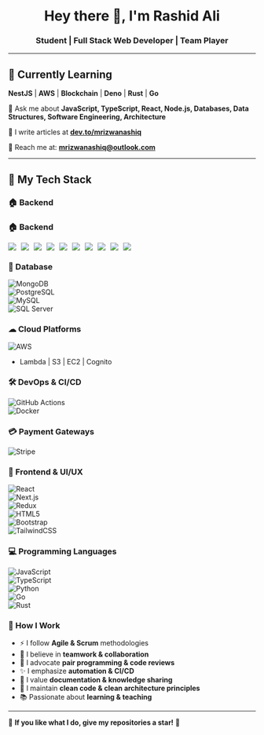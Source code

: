 <h1 align="center">Hey there 👋, I'm Rashid Ali</h1>
<h3 align="center">Student | Full Stack Web Developer | Team Player</h3>

---

## 🌱 Currently Learning  
**NestJS** | **AWS** | **Blockchain** | **Deno** | **Rust** | **Go**  

💬 Ask me about **JavaScript, TypeScript, React, Node.js, Databases, Data Structures, Software Engineering, Architecture**  

👯️️ I write articles at **[dev.to/mrizwanashiq](https://dev.to/mrizwanashiq)**  

📧 Reach me at: **mrizwanashiq@outlook.com**  

---

## 🚀 My Tech Stack  

### 🏠 Backend
### 🏠 Backend
<div align="left" style="display: flex; flex-wrap: wrap; gap: 10px;">
  <img src="https://img.shields.io/badge/Node.js-339933?style=for-the-badge&logo=node.js&logoColor=white"/>
  <img src="https://img.shields.io/badge/Express.js-000000?style=for-the-badge&logo=express&logoColor=white"/>
  <img src="https://img.shields.io/badge/NestJS-E0234E?style=for-the-badge&logo=nestjs&logoColor=white"/>
  <img src="https://img.shields.io/badge/REST_API-005571?style=for-the-badge"/>
  <img src="https://img.shields.io/badge/WebSockets-000000?style=for-the-badge"/>
  <img src="https://img.shields.io/badge/Microservices-FF6F00?style=for-the-badge"/>
  <img src="https://img.shields.io/badge/Redis-DC382D?style=for-the-badge&logo=redis&logoColor=white"/>
  <img src="https://img.shields.io/badge/Prisma-2D3748?style=for-the-badge&logo=prisma&logoColor=white"/>
  <img src="https://img.shields.io/badge/TypeORM-E34F26?style=for-the-badge"/>
  <img src="https://img.shields.io/badge/Mongoose-880000?style=for-the-badge"/>
</div>

### 📄 Database  
![MongoDB](https://img.shields.io/badge/MongoDB-47A248?style=for-the-badge&logo=mongodb&logoColor=white)  
![PostgreSQL](https://img.shields.io/badge/PostgreSQL-336791?style=for-the-badge&logo=postgresql&logoColor=white)  
![MySQL](https://img.shields.io/badge/MySQL-4479A1?style=for-the-badge&logo=mysql&logoColor=white)  
![SQL Server](https://img.shields.io/badge/SQL%20Server-CC2927?style=for-the-badge&logo=microsoft-sql-server&logoColor=white)  

### ☁ Cloud Platforms  
![AWS](https://img.shields.io/badge/AWS-FF9900?style=for-the-badge&logo=amazon-aws&logoColor=white)  
- Lambda | S3 | EC2 | Cognito  

### 🛠 DevOps & CI/CD  
![GitHub Actions](https://img.shields.io/badge/GitHub_Actions-2088FF?style=for-the-badge&logo=github-actions&logoColor=white)  
![Docker](https://img.shields.io/badge/Docker-2496ED?style=for-the-badge&logo=docker&logoColor=white)  

### 💳 Payment Gateways  
![Stripe](https://img.shields.io/badge/Stripe-008CDD?style=for-the-badge&logo=stripe&logoColor=white)  

### 🎨 Frontend & UI/UX  
![React](https://img.shields.io/badge/React-61DAFB?style=for-the-badge&logo=react&logoColor=black)  
![Next.js](https://img.shields.io/badge/Next.js-000000?style=for-the-badge&logo=next.js&logoColor=white)  
![Redux](https://img.shields.io/badge/Redux-764ABC?style=for-the-badge&logo=redux&logoColor=white)  
![HTML5](https://img.shields.io/badge/HTML5-E34F26?style=for-the-badge&logo=html5&logoColor=white)  
![Bootstrap](https://img.shields.io/badge/Bootstrap-7952B3?style=for-the-badge&logo=bootstrap&logoColor=white)  
![TailwindCSS](https://img.shields.io/badge/TailwindCSS-38B2AC?style=for-the-badge&logo=tailwind-css&logoColor=white)  

### 💻 Programming Languages  
![JavaScript](https://img.shields.io/badge/JavaScript-F7DF1E?style=for-the-badge&logo=javascript&logoColor=black)  
![TypeScript](https://img.shields.io/badge/TypeScript-007ACC?style=for-the-badge&logo=typescript&logoColor=white)  
![Python](https://img.shields.io/badge/Python-3776AB?style=for-the-badge&logo=python&logoColor=white)  
![Go](https://img.shields.io/badge/Go-00ADD8?style=for-the-badge&logo=go&logoColor=white)  
![Rust](https://img.shields.io/badge/Rust-000000?style=for-the-badge&logo=rust&logoColor=white)  

### 🧪 How I Work  
- ⚡ I follow **Agile & Scrum** methodologies  
- 💪 I believe in **teamwork & collaboration**  
- 🔬 I advocate **pair programming & code reviews**  
- ✨ I emphasize **automation & CI/CD**  
- 📑 I value **documentation & knowledge sharing**  
- 🏢 I maintain **clean code & clean architecture principles**  
- 📚 Passionate about **learning & teaching**  

---


🌟 **If you like what I do, give my repositories a star!** 🚀
